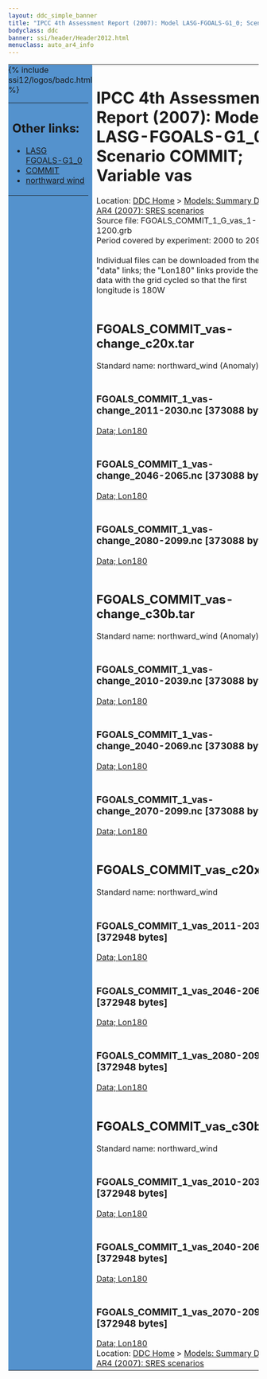 ```yaml
---
layout: ddc_simple_banner
title: "IPCC 4th Assessment Report (2007): Model LASG-FGOALS-G1_0; Scenario COMMIT; Variable vas"
bodyclass: ddc
banner: ssi/header/Header2012.html
menuclass: auto_ar4_info
---
```



<table width="100%" border="0" cellspacing="0" cellpadding="0" style="border-collapse: collapse;">
<tr style="margin:0;padding:0;border:0;">
<td style="margin:0;padding:0;border:0;height:1pt;width:150pt;background:#5492CD;" valign="top" >

<div id="lh-col2" class="auto_ar4_info">
<table class="menumain" bgcolor="#5492CD" cellspacing="0" width="100%" border="0">
<tr><td>
<h2> Other links:</h2>
<ul>
<li><a href="/auto/ar4/model-LASG-FGOALS-G1_0.html">LASG<br/>FGOALS-G1_0</a></li>
<li><a href="/auto/ar4/scenario-COMMIT.html">COMMIT</a></li>
<li><a href="/auto/ar4/var-northward_wind.html">northward wind</a></li>
</ul>
</td></tr>
{% include ssi12/logos/badc.html %}
</table>
</div>
</td>
<td><h1>IPCC 4th Assessment Report (2007): Model LASG-FGOALS-G1_0; Scenario COMMIT; Variable vas</h1>

<!-- Breadcrumb1 -->
<div id="breadcrumb1" align="left">
Location: <a href="/index.html">DDC Home</a> > <a href="/sim/gcm_clim/">Models: Summary Data</a>
> <a href="/sim/gcm_clim/SRES_AR4/index.html">AR4 (2007): SRES scenarios</a>
</div>
<!-- End of Breadcrumb1 -->Source file: FGOALS_COMMIT_1_G_vas_1-1200.grb
<br/>
Period covered by experiment: 2000 to 2099<br/>
<br/>Individual files can be downloaded from the "data" links; the "Lon180" links provide the same data
         with the grid cycled so that the first longitude is 180W<br/>
<br/><h2>FGOALS_COMMIT_vas-change_c20x.tar</h2>
Standard name: northward_wind (Anomaly)<br>
<br/><h3>FGOALS_COMMIT_1_vas-change_2011-2030.nc [373088 bytes]</h3>
<a href="http://apps.ipcc-data.org/cgi-bin/downl/ar4_nc/vas/FGOALS_COMMIT_1_vas-change_2011-2030.nc">Data; </a><a href="http://apps.ipcc-data.org/cgi-bin/downl/ar4_nc/vas/FGOALS_COMMIT_1_vas-change_2011-2030.cyto180.nc"> Lon180</a><br/>
<br/><h3>FGOALS_COMMIT_1_vas-change_2046-2065.nc [373088 bytes]</h3>
<a href="http://apps.ipcc-data.org/cgi-bin/downl/ar4_nc/vas/FGOALS_COMMIT_1_vas-change_2046-2065.nc">Data; </a><a href="http://apps.ipcc-data.org/cgi-bin/downl/ar4_nc/vas/FGOALS_COMMIT_1_vas-change_2046-2065.cyto180.nc"> Lon180</a><br/>
<br/><h3>FGOALS_COMMIT_1_vas-change_2080-2099.nc [373088 bytes]</h3>
<a href="http://apps.ipcc-data.org/cgi-bin/downl/ar4_nc/vas/FGOALS_COMMIT_1_vas-change_2080-2099.nc">Data; </a><a href="http://apps.ipcc-data.org/cgi-bin/downl/ar4_nc/vas/FGOALS_COMMIT_1_vas-change_2080-2099.cyto180.nc"> Lon180</a><br/>
<br/><h2>FGOALS_COMMIT_vas-change_c30b.tar</h2>
Standard name: northward_wind (Anomaly)<br>
<br/><h3>FGOALS_COMMIT_1_vas-change_2010-2039.nc [373088 bytes]</h3>
<a href="http://apps.ipcc-data.org/cgi-bin/downl/ar4_nc/vas/FGOALS_COMMIT_1_vas-change_2010-2039.nc">Data; </a><a href="http://apps.ipcc-data.org/cgi-bin/downl/ar4_nc/vas/FGOALS_COMMIT_1_vas-change_2010-2039.cyto180.nc"> Lon180</a><br/>
<br/><h3>FGOALS_COMMIT_1_vas-change_2040-2069.nc [373088 bytes]</h3>
<a href="http://apps.ipcc-data.org/cgi-bin/downl/ar4_nc/vas/FGOALS_COMMIT_1_vas-change_2040-2069.nc">Data; </a><a href="http://apps.ipcc-data.org/cgi-bin/downl/ar4_nc/vas/FGOALS_COMMIT_1_vas-change_2040-2069.cyto180.nc"> Lon180</a><br/>
<br/><h3>FGOALS_COMMIT_1_vas-change_2070-2099.nc [373088 bytes]</h3>
<a href="http://apps.ipcc-data.org/cgi-bin/downl/ar4_nc/vas/FGOALS_COMMIT_1_vas-change_2070-2099.nc">Data; </a><a href="http://apps.ipcc-data.org/cgi-bin/downl/ar4_nc/vas/FGOALS_COMMIT_1_vas-change_2070-2099.cyto180.nc"> Lon180</a><br/>
<br/><h2>FGOALS_COMMIT_vas_c20x.tar</h2>
Standard name: northward_wind<br>
<br/><h3>FGOALS_COMMIT_1_vas_2011-2030.nc [372948 bytes]</h3>
<a href="http://apps.ipcc-data.org/cgi-bin/downl/ar4_nc/vas/FGOALS_COMMIT_1_vas_2011-2030.nc">Data; </a><a href="http://apps.ipcc-data.org/cgi-bin/downl/ar4_nc/vas/FGOALS_COMMIT_1_vas_2011-2030.cyto180.nc"> Lon180</a><br/>
<br/><h3>FGOALS_COMMIT_1_vas_2046-2065.nc [372948 bytes]</h3>
<a href="http://apps.ipcc-data.org/cgi-bin/downl/ar4_nc/vas/FGOALS_COMMIT_1_vas_2046-2065.nc">Data; </a><a href="http://apps.ipcc-data.org/cgi-bin/downl/ar4_nc/vas/FGOALS_COMMIT_1_vas_2046-2065.cyto180.nc"> Lon180</a><br/>
<br/><h3>FGOALS_COMMIT_1_vas_2080-2099.nc [372948 bytes]</h3>
<a href="http://apps.ipcc-data.org/cgi-bin/downl/ar4_nc/vas/FGOALS_COMMIT_1_vas_2080-2099.nc">Data; </a><a href="http://apps.ipcc-data.org/cgi-bin/downl/ar4_nc/vas/FGOALS_COMMIT_1_vas_2080-2099.cyto180.nc"> Lon180</a><br/>
<br/><h2>FGOALS_COMMIT_vas_c30b.tar</h2>
Standard name: northward_wind<br>
<br/><h3>FGOALS_COMMIT_1_vas_2010-2039.nc [372948 bytes]</h3>
<a href="http://apps.ipcc-data.org/cgi-bin/downl/ar4_nc/vas/FGOALS_COMMIT_1_vas_2010-2039.nc">Data; </a><a href="http://apps.ipcc-data.org/cgi-bin/downl/ar4_nc/vas/FGOALS_COMMIT_1_vas_2010-2039.cyto180.nc"> Lon180</a><br/>
<br/><h3>FGOALS_COMMIT_1_vas_2040-2069.nc [372948 bytes]</h3>
<a href="http://apps.ipcc-data.org/cgi-bin/downl/ar4_nc/vas/FGOALS_COMMIT_1_vas_2040-2069.nc">Data; </a><a href="http://apps.ipcc-data.org/cgi-bin/downl/ar4_nc/vas/FGOALS_COMMIT_1_vas_2040-2069.cyto180.nc"> Lon180</a><br/>
<br/><h3>FGOALS_COMMIT_1_vas_2070-2099.nc [372948 bytes]</h3>
<a href="http://apps.ipcc-data.org/cgi-bin/downl/ar4_nc/vas/FGOALS_COMMIT_1_vas_2070-2099.nc">Data; </a><a href="http://apps.ipcc-data.org/cgi-bin/downl/ar4_nc/vas/FGOALS_COMMIT_1_vas_2070-2099.cyto180.nc"> Lon180</a><br/>
<!-- Breadcrumb2 -->
<div id="breadcrumb2" align="left">
Location: <a href="/index.html">DDC Home</a> > <a href="/sim/gcm_clim/">Models: Summary Data</a>
> <a href="/sim/gcm_clim/SRES_AR4/index.html">AR4 (2007): SRES scenarios</a>
</div>
<!-- End of Breadcrumb2 --></td></tr></table>
